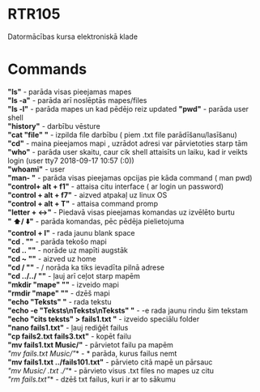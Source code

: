 # RTR105
Datormācības kursa elektroniskā klade
# Commands

**"ls"** - parāda visas pieejamas mapes  
**"ls -a"**  - parāda arī noslēptās mapes/files  
**"ls -l"** - parāda mapes un kad pēdējo reiz updated
**"pwd"**  - parāda user shell  
**"history"**  - darbību vēsture  
**"cat "file" "**  - izpilda file darbību ( piem .txt file parādīšanu/lasīšanu)  
**"cd"**  - maina pieejamos mapi , uzrādot adresi var pārvietoties starp tām  
**"who"** - parāda user skaitu, caur cik shell attaisīts un laiku, kad ir veikts login (user     tty7         2018-09-17 10:57 (:0))  
**"whoami"** - user  
**"man- "** - parāda visas pieejamas opcijas pie kāda command ( man pwd)  
**"control+ alt + f1"** - attaisa citu interface ( ar login un password)  
**"control + alt + f7"** - aizved atpakaļ uz linux OS  
**"control + alt + T"** - attaisa command promp  
**"letter +  :left_right_arrow:"** - Piedavā visas pieejamas komandas uz izvēlēto burtu  
**" :arrow_up:/ :arrow_down:"** - parāda komandas, pēc pēdēja pielietojuma  
**"control + l"** - rada jaunu blank space  
**"cd . ""** - parāda tekošo mapi  
**"cd .. ""** - norāde uz mapīti augstāk  
**"cd ~ ""** - aizved uz home  
**"cd / ""** - / norāda ka tiks ievadīta pilnā adrese  
**"cd ../../ ""** - ļauj arī ceļot starp mapēm  
**"mkdir "mape" ""** - izveido mapi  
**"rmdir "mape" ""** - dzēš mapi  
**"echo "Teksts" "** - rada tekstu  
**"echo -e "Teksts\nTeksts\nTeksts" "** - -e rada jaunu rindu šim tekstam  
**"echo "cits teksts" > fails1.txt "** - izveido speciālu folder  
**"nano fails1.txt"** - ļauj rediģēt failus  
**"cp fails2.txt fails3.txt"** - kopēt failu  
**"mv fails1.txt Music/"** - pārvietot failu pa mapēm  
**"mv fails*.txt Music/"** - * parāda, kurus failus nemt  
**"mv fails1.txt ../fails101.txt"** - pārvieto citā mapē un pārsauc  
**"mv Music/*  .txt ./"** - pārvieto visus .txt files no mapes uz citu  
**"rm fails*.txt"** - dzēš txt failus, kuri ir ar to sākumu  
